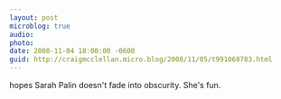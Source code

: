 ```yaml
---
layout: post
microblog: true
audio: 
photo: 
date: 2008-11-04 18:00:00 -0600
guid: http://craigmcclellan.micro.blog/2008/11/05/t991068783.html
---
```

hopes Sarah Palin doesn't fade into obscurity.  She's fun.
